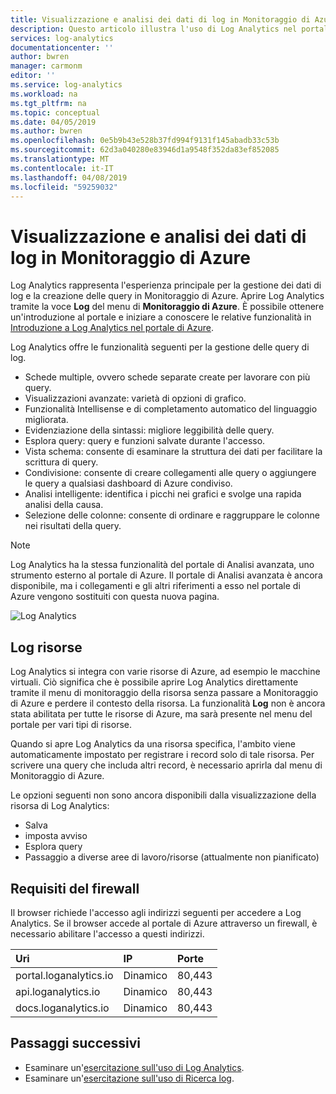 ```yaml
---
title: Visualizzazione e analisi dei dati di log in Monitoraggio di Azure | Microsoft Docs
description: Questo articolo illustra l'uso di Log Analytics nel portale di Azure per creare e modificare le query di log in Monitoraggio di Azure.
services: log-analytics
documentationcenter: ''
author: bwren
manager: carmonm
editor: ''
ms.service: log-analytics
ms.workload: na
ms.tgt_pltfrm: na
ms.topic: conceptual
ms.date: 04/05/2019
ms.author: bwren
ms.openlocfilehash: 0e5b9b43e528b37fd994f9131f145abadb33c53b
ms.sourcegitcommit: 62d3a040280e83946d1a9548f352da83ef852085
ms.translationtype: MT
ms.contentlocale: it-IT
ms.lasthandoff: 04/08/2019
ms.locfileid: "59259032"
---
```

# <a name="viewing-and-analyzing-log-data-in-azure-monitor"></a>Visualizzazione e analisi dei dati di log in Monitoraggio di Azure
Log Analytics rappresenta l'esperienza principale per la gestione dei dati di log e la creazione delle query in Monitoraggio di Azure. Aprire Log Analytics tramite la voce **Log** del menu di **Monitoraggio di Azure**. È possibile ottenere un'introduzione al portale e iniziare a conoscere le relative funzionalità in [Introduzione a Log Analytics nel portale di Azure](get-started-portal.md).

Log Analytics offre le funzionalità seguenti per la gestione delle query di log.

* Schede multiple, ovvero schede separate create per lavorare con più query.
* Visualizzazioni avanzate: varietà di opzioni di grafico.
* Funzionalità Intellisense e di completamento automatico del linguaggio migliorata.
* Evidenziazione della sintassi: migliore leggibilità delle query. 
* Esplora query: query e funzioni salvate durante l'accesso.
* Vista schema: consente di esaminare la struttura dei dati per facilitare la scrittura di query.
* Condivisione: consente di creare collegamenti alle query o aggiungere le query a qualsiasi dashboard di Azure condiviso.
* Analisi intelligente: identifica i picchi nei grafici e svolge una rapida analisi della causa.
* Selezione delle colonne: consente di ordinare e raggruppare le colonne nei risultati della query.

> [!NOTE]
> Log Analytics ha la stessa funzionalità del portale di Analisi avanzata, uno strumento esterno al portale di Azure. Il portale di Analisi avanzata è ancora disponibile, ma i collegamenti e gli altri riferimenti a esso nel portale di Azure vengono sostituiti con questa nuova pagina.

![Log Analytics](media/portals/log-analytics.png)

## <a name="resource-logs"></a>Log risorse
Log Analytics si integra con varie risorse di Azure, ad esempio le macchine virtuali. Ciò significa che è possibile aprire Log Analytics direttamente tramite il menu di monitoraggio della risorsa senza passare a Monitoraggio di Azure e perdere il contesto della risorsa. La funzionalità **Log** non è ancora stata abilitata per tutte le risorse di Azure, ma sarà presente nel menu del portale per vari tipi di risorse.

Quando si apre Log Analytics da una risorsa specifica, l'ambito viene automaticamente impostato per registrare i record solo di tale risorsa.   Per scrivere una query che includa altri record, è necessario aprirla dal menu di Monitoraggio di Azure.

Le opzioni seguenti non sono ancora disponibili dalla visualizzazione della risorsa di Log Analytics:

- Salva
- imposta avviso
- Esplora query
- Passaggio a diverse aree di lavoro/risorse (attualmente non pianificato)


## <a name="firewall-requirements"></a>Requisiti del firewall
Il browser richiede l'accesso agli indirizzi seguenti per accedere a Log Analytics.  Se il browser accede al portale di Azure attraverso un firewall, è necessario abilitare l'accesso a questi indirizzi.

| Uri | IP | Porte |
|:---|:---|:---|
| portal.loganalytics.io | Dinamico | 80,443 |
| api.loganalytics.io    | Dinamico | 80,443 |
| docs.loganalytics.io   | Dinamico | 80,443 |


## <a name="next-steps"></a>Passaggi successivi

- Esaminare un'[esercitazione sull'uso di Log Analytics](../../azure-monitor/log-query/get-started-portal.md).
- Esaminare un'[esercitazione sull'uso di Ricerca log](../../azure-monitor/learn/tutorial-viewdata.md).

